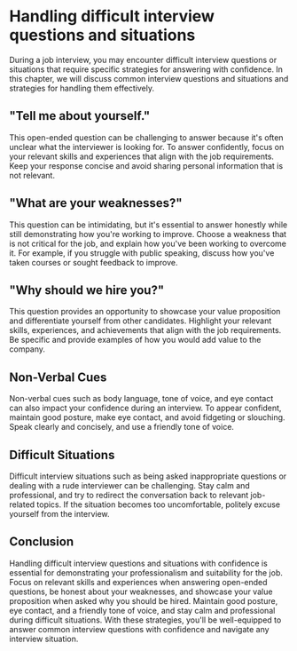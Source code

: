 Handling difficult interview questions and situations
======================================================================================================================

During a job interview, you may encounter difficult interview questions or situations that require specific strategies for answering with confidence. In this chapter, we will discuss common interview questions and situations and strategies for handling them effectively.

"Tell me about yourself."
-------------------------

This open-ended question can be challenging to answer because it's often unclear what the interviewer is looking for. To answer confidently, focus on your relevant skills and experiences that align with the job requirements. Keep your response concise and avoid sharing personal information that is not relevant.

"What are your weaknesses?"
---------------------------

This question can be intimidating, but it's essential to answer honestly while still demonstrating how you're working to improve. Choose a weakness that is not critical for the job, and explain how you've been working to overcome it. For example, if you struggle with public speaking, discuss how you've taken courses or sought feedback to improve.

"Why should we hire you?"
-------------------------

This question provides an opportunity to showcase your value proposition and differentiate yourself from other candidates. Highlight your relevant skills, experiences, and achievements that align with the job requirements. Be specific and provide examples of how you would add value to the company.

Non-Verbal Cues
---------------

Non-verbal cues such as body language, tone of voice, and eye contact can also impact your confidence during an interview. To appear confident, maintain good posture, make eye contact, and avoid fidgeting or slouching. Speak clearly and concisely, and use a friendly tone of voice.

Difficult Situations
--------------------

Difficult interview situations such as being asked inappropriate questions or dealing with a rude interviewer can be challenging. Stay calm and professional, and try to redirect the conversation back to relevant job-related topics. If the situation becomes too uncomfortable, politely excuse yourself from the interview.

Conclusion
----------

Handling difficult interview questions and situations with confidence is essential for demonstrating your professionalism and suitability for the job. Focus on relevant skills and experiences when answering open-ended questions, be honest about your weaknesses, and showcase your value proposition when asked why you should be hired. Maintain good posture, eye contact, and a friendly tone of voice, and stay calm and professional during difficult situations. With these strategies, you'll be well-equipped to answer common interview questions with confidence and navigate any interview situation.
